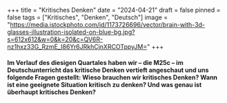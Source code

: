 +++
title = "Kritisches Denken"
date = "2024-04-21"
draft = false
pinned = false
tags = ["Kritisches", "Denken", "Deutsch"]
image = "https://media.istockphoto.com/id/1173726696/vector/brain-with-3d-glasses-illustration-isolated-on-blue-bg.jpg?s=612x612&w=0&k=20&c=QV6R-nz1hxz33G_RzmE_I86Yr6JRkhCjnXRCOTppyJM="
+++
#### Im Verlauf des diesigen Quartales haben wir – die M25c – im Deutschunterricht das kritische Denken vertieft angeschaut und uns folgende Fragen gestellt: Wieso brauchen wir kritisches Denken? Wann ist eine geeignete Situation kritisch zu denken? Und was genau ist überhaupt kritisches Denken?